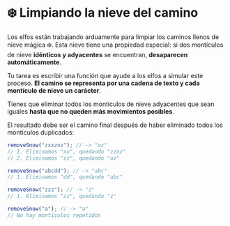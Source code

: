 # ❄️ Limpiando la nieve del camino

Los elfos están trabajando arduamente para limpiar los caminos llenos de nieve mágica ❄️. Esta nieve tiene una propiedad especial: si dos montículos de nieve **idénticos y adyacentes** se encuentran, **desaparecen automáticamente**.

Tu tarea es escribir una función que ayude a los elfos a simular este proceso. **El camino se representa por una cadena de texto y cada montículo de nieve un carácter**.

Tienes que eliminar todos los montículos de nieve adyacentes que sean iguales **hasta que no queden más movimientos posibles**.

El resultado debe ser el camino final después de haber eliminado todos los montículos duplicados:

```javascript
removeSnow("zxxzoz"); // -> "oz"
// 1. Eliminamos "xx", quedando "zzoz"
// 2. Eliminamos "zz", quedando "oz"

removeSnow("abcdd"); // -> "abc"
// 1. Eliminamos "dd", quedando "abc"

removeSnow("zzz"); // -> "z"
// 1. Eliminamos "zz", quedando "z"

removeSnow("a"); // -> "a"
// No hay montículos repetidos
```
